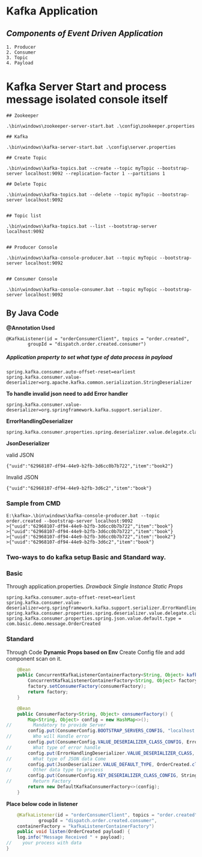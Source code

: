 # **Kafka Application**

## _**Components of Event Driven Application**_

    1. Producer
    2. Consumer
    3. Topic
    4. Payload

# Kafka Server Start and process message isolated console itself
    ## Zookeeper

    .\bin\windows\zookeeper-server-start.bat .\config\zookeeper.properties

    ## Kafka

    .\bin\windows\kafka-server-start.bat .\config\server.properties

    ## Create Topic

    .\bin\windows\kafka-topics.bat --create --topic myTopic --bootstrap-server localhost:9092 --replication-factor 1 --partitions 1

    ## Delete Topic

    .\bin\windows\kafka-topics.bat --delete --topic myTopic --bootstrap-server localhost:9092


    ## Topic list

    .\bin\windows\kafka-topics.bat --list --bootstrap-server localhost:9092


    ## Producer Console

    .\bin\windows\kafka-console-producer.bat --topic myTopic --bootstrap-server localhost:9092


    ## Consumer Console

    .\bin\windows\kafka-console-consumer.bat --topic myTopic --bootstrap-server localhost:9092

## By Java Code

**@Annotation Used** 

    @KafkaListener(id = "orderConsumerClient", topics = "order.created",
            groupId = "dispatch.order.created.consumer")

##### Application property to set **what type of data process** in payload

    spring.kafka.consumer.auto-offset-reset=earliest
    spring.kafka.consumer.value-deserializer=org.apache.kafka.common.serialization.StringDeserializer


**To handle invalid json need to add Error handler**

    spring.kafka.consumer.value-deserializer=org.springframework.kafka.support.serializer.
    
**ErrorHandlingDeserializer**

    spring.kafka.consumer.properties.spring.deserializer.value.delegate.class=org.springframework.kafka.support.serializer.
**JsonDeserializer**

valid JSON

    {"uuid":"62968107-df94-44e9-b2fb-3d6cc0b7b722","item":"book2"}

Invalid JSON
    
    {"uuid":"62968107-df94-44e9-b2fb-3d6c2","item":"book"}

### **Sample from CMD**

    E:\kafka>.\bin\windows\kafka-console-producer.bat --topic order.created --bootstrap-server localhost:9092
    >{"uuid":"62968107-df94-44e9-b2fb-3d6cc0b7b722","item":"book"}
    >{"uuid":"62968107-df94-44e9-b2fb-3d6cc0b7b722","item":"book"}
    >{"uuid":"62968107-df94-44e9-b2fb-3d6cc0b7b722","item":"book2"}
    >{"uuid":"62968107-df94-44e9-b2fb-3d6c2","item":"book"}


### Two-ways to do kafka setup Basic and Standard way.

### **Basic** 
Through application.properties. _Drawback_ _Single Instance Static Props_

    spring.kafka.consumer.auto-offset-reset=earliest
    spring.kafka.consumer.value-deserializer=org.springframework.kafka.support.serializer.ErrorHandlingDeserializer
    spring.kafka.consumer.properties.spring.deserializer.value.delegate.class=org.springframework.kafka.support.serializer.JsonDeserializer
    spring.kafka.consumer.properties.spring.json.value.default.type = com.basic.demo.message.OrderCreated

### Standard

Through Code **Dynamic Props based on Env** Create Config file and add component scan on it.

```java
    @Bean
    public ConcurrentKafkaListenerContainerFactory<String, Object> kafkaListenerContainerFactory(ConsumerFactory<String, Object> consumerFactory) {
        ConcurrentKafkaListenerContainerFactory<String, Object> factory = new ConcurrentKafkaListenerContainerFactory<>();
        factory.setConsumerFactory(consumerFactory);
        return factory;
    }

    @Bean
    public ConsumerFactory<String, Object> consumerFactory() {
        Map<String, Object> config = new HashMap<>();
//        Mandatory to provide Server
        config.put(ConsumerConfig.BOOTSTRAP_SERVERS_CONFIG, "localhost:9092");
//        Who will Handle error
        config.put(ConsumerConfig.VALUE_DESERIALIZER_CLASS_CONFIG, ErrorHandlingDeserializer.class);
//        What type of error handle
        config.put(ErrorHandlingDeserializer.VALUE_DESERIALIZER_CLASS, JsonDeserializer.class);
//        What type of JSON data Come
        config.put(JsonDeserializer.VALUE_DEFAULT_TYPE, OrderCreated.class.getCanonicalName());
//        Other data type to process
        config.put(ConsumerConfig.KEY_DESERIALIZER_CLASS_CONFIG, StringDeserializer.class);
//        Return Factory
        return new DefaultKafkaConsumerFactory<>(config);
    }
```

**Place below code in listener**

```java
    @KafkaListener(id = "orderConsumerClient", topics = "order.created",
            groupId = "dispatch.order.created.consumer",
    containerFactory = "kafkaListenerContainerFactory")
    public void listen(OrderCreated payload) {
    log.info("Message Received " + payload);
//    your process with data
}

```

